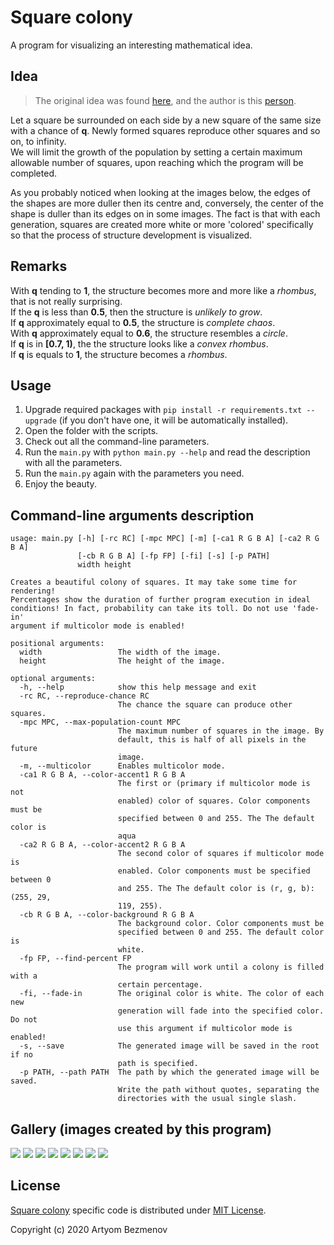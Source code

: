 # Square colony
A program for visualizing an interesting mathematical idea.

## Idea
>The original idea was found [here](https://vk.com/math_dosug?w=wall-149993556_46382), and the author is this [person](https://vk.com/id504076319).

Let a square be surrounded on each side by a new square of the same size with a chance of **q**. Newly formed squares reproduce other squares and so on, to infinity.  
We will limit the growth of the population by setting a certain maximum allowable number of squares, upon reaching which the program will be completed.

As you probably noticed when looking at the images below, the edges of the shapes are more duller then its centre and, conversely, the center of the shape is duller than its edges on in some images. The fact is that with each generation, squares are created more white or more 'colored' specifically so that the process of structure development is visualized.

## Remarks
With **q** tending to **1**, the structure becomes more and more like a *rhombus*, that is not really surprising.  
If the **q** is less than **0.5**, then the structure is *unlikely to grow*.  
If **q** approximately equal to **0.5**, the structure is *complete chaos*.  
With **q** approximately equal to **0.6**, the structure resembles a *circle*.  
If **q** is in **\[0.7, 1)**, the the structure looks like a *convex rhombus*.  
If **q** is equals to **1**, the structure becomes a *rhombus*.

## Usage
1. Upgrade required packages with `pip install -r requirements.txt --upgrade` (if you don't have one, it will be automatically installed).
2. Open the folder with the scripts.
3. Check out all the command-line parameters.
4. Run the `main.py` with `python main.py --help` and read the description with all the parameters.
5. Run the `main.py` again with the parameters you need.
6. Enjoy the beauty.

## Command-line arguments description
```
usage: main.py [-h] [-rc RC] [-mpc MPC] [-m] [-ca1 R G B A] [-ca2 R G B A]
               [-cb R G B A] [-fp FP] [-fi] [-s] [-p PATH]
               width height

Creates a beautiful colony of squares. It may take some time for rendering!
Percentages show the duration of further program execution in ideal
conditions! In fact, probability can take its toll. Do not use 'fade-in'
argument if multicolor mode is enabled!

positional arguments:
  width                 The width of the image.
  height                The height of the image.

optional arguments:
  -h, --help            show this help message and exit
  -rc RC, --reproduce-chance RC
                        The chance the square can produce other squares.
  -mpc MPC, --max-population-count MPC
                        The maximum number of squares in the image. By
                        default, this is half of all pixels in the future
                        image.
  -m, --multicolor      Enables multicolor mode.
  -ca1 R G B A, --color-accent1 R G B A
                        The first or (primary if multicolor mode is not
                        enabled) color of squares. Color components must be
                        specified between 0 and 255. The The default color is
                        aqua
  -ca2 R G B A, --color-accent2 R G B A
                        The second color of squares if multicolor mode is
                        enabled. Color components must be specified between 0
                        and 255. The The default color is (r, g, b): (255, 29,
                        119, 255).
  -cb R G B A, --color-background R G B A
                        The background color. Color components must be
                        specified between 0 and 255. The default color is
                        white.
  -fp FP, --find-percent FP
                        The program will work until a colony is filled with a
                        certain percentage.
  -fi, --fade-in        The original color is white. The color of each new
                        generation will fade into the specified color. Do not
                        use this argument if multicolor mode is enabled!
  -s, --save            The generated image will be saved in the root if no
                        path is specified.
  -p PATH, --path PATH  The path by which the generated image will be saved.
                        Write the path without quotes, separating the
                        directories with the usual single slash.
```

## Gallery (images created by this program)
![](gallery/1.png)
![](gallery/2.png)
![](gallery/3.png)
![](gallery/4.png)
![](gallery/5.png)
![](gallery/6.png)
![](gallery/7.png)
![](gallery/8.png)

## License
[Square colony](https://github.com/8nhuman8/square-colony) specific code is distributed under [MIT License](LICENSE).

Copyright (c) 2020 Artyom Bezmenov
